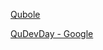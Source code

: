 [Qubole](https://www.brighttalk.com/channel/15789/)<br>


[QuDevDay - Google](https://qudevday-online-workshop-gcp.splashthat.com/eventspage)
